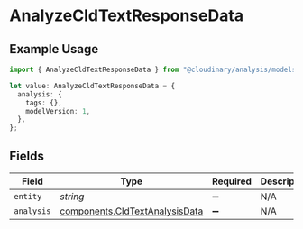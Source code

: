 # AnalyzeCldTextResponseData

## Example Usage

```typescript
import { AnalyzeCldTextResponseData } from "@cloudinary/analysis/models/components";

let value: AnalyzeCldTextResponseData = {
  analysis: {
    tags: {},
    modelVersion: 1,
  },
};
```

## Fields

| Field                                                                            | Type                                                                             | Required                                                                         | Description                                                                      |
| -------------------------------------------------------------------------------- | -------------------------------------------------------------------------------- | -------------------------------------------------------------------------------- | -------------------------------------------------------------------------------- |
| `entity`                                                                         | *string*                                                                         | :heavy_minus_sign:                                                               | N/A                                                                              |
| `analysis`                                                                       | [components.CldTextAnalysisData](../../models/components/cldtextanalysisdata.md) | :heavy_minus_sign:                                                               | N/A                                                                              |